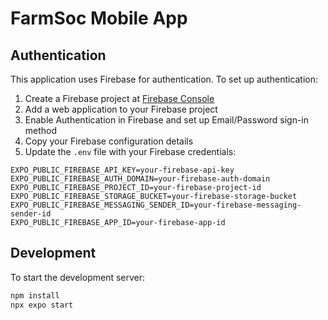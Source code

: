 # FarmSoc Mobile App

## Authentication

This application uses Firebase for authentication. To set up authentication:

1. Create a Firebase project at [Firebase Console](https://console.firebase.google.com/)
2. Add a web application to your Firebase project
3. Enable Authentication in Firebase and set up Email/Password sign-in method
4. Copy your Firebase configuration details
5. Update the `.env` file with your Firebase credentials:

```
EXPO_PUBLIC_FIREBASE_API_KEY=your-firebase-api-key
EXPO_PUBLIC_FIREBASE_AUTH_DOMAIN=your-firebase-auth-domain
EXPO_PUBLIC_FIREBASE_PROJECT_ID=your-firebase-project-id
EXPO_PUBLIC_FIREBASE_STORAGE_BUCKET=your-firebase-storage-bucket
EXPO_PUBLIC_FIREBASE_MESSAGING_SENDER_ID=your-firebase-messaging-sender-id
EXPO_PUBLIC_FIREBASE_APP_ID=your-firebase-app-id
```

## Development

To start the development server:

```bash
npm install
npx expo start
``` 